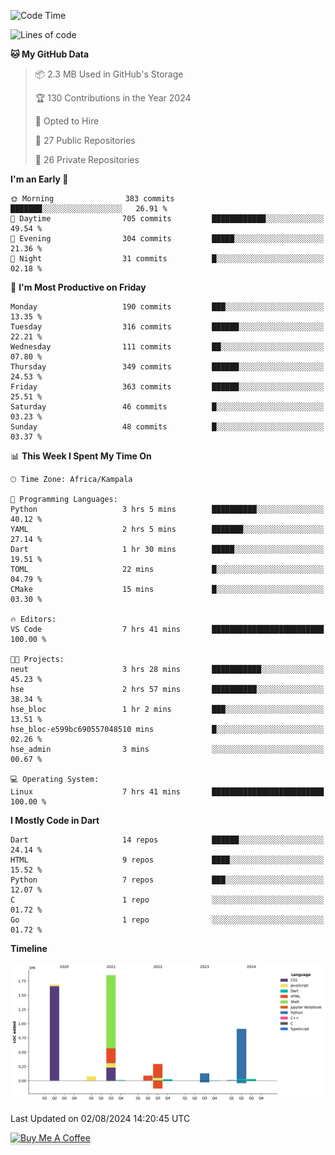 <!--START_SECTION:waka-->
![Code Time](http://img.shields.io/badge/Code%20Time-748%20hrs%2034%20mins-blue)

![Lines of code](https://img.shields.io/badge/From%20Hello%20World%20I%27ve%20Written-5.1%20million%20lines%20of%20code-blue)

**🐱 My GitHub Data** 

> 📦 2.3 MB Used in GitHub's Storage 
 > 
> 🏆 130 Contributions in the Year 2024
 > 
> 💼 Opted to Hire
 > 
> 📜 27 Public Repositories 
 > 
> 🔑 26 Private Repositories 
 > 
**I'm an Early 🐤** 

```text
🌞 Morning                383 commits         ███████░░░░░░░░░░░░░░░░░░   26.91 % 
🌆 Daytime                705 commits         ████████████░░░░░░░░░░░░░   49.54 % 
🌃 Evening                304 commits         █████░░░░░░░░░░░░░░░░░░░░   21.36 % 
🌙 Night                  31 commits          █░░░░░░░░░░░░░░░░░░░░░░░░   02.18 % 
```
📅 **I'm Most Productive on Friday** 

```text
Monday                   190 commits         ███░░░░░░░░░░░░░░░░░░░░░░   13.35 % 
Tuesday                  316 commits         ██████░░░░░░░░░░░░░░░░░░░   22.21 % 
Wednesday                111 commits         ██░░░░░░░░░░░░░░░░░░░░░░░   07.80 % 
Thursday                 349 commits         ██████░░░░░░░░░░░░░░░░░░░   24.53 % 
Friday                   363 commits         ██████░░░░░░░░░░░░░░░░░░░   25.51 % 
Saturday                 46 commits          █░░░░░░░░░░░░░░░░░░░░░░░░   03.23 % 
Sunday                   48 commits          █░░░░░░░░░░░░░░░░░░░░░░░░   03.37 % 
```


📊 **This Week I Spent My Time On** 

```text
🕑︎ Time Zone: Africa/Kampala

💬 Programming Languages: 
Python                   3 hrs 5 mins        ██████████░░░░░░░░░░░░░░░   40.12 % 
YAML                     2 hrs 5 mins        ███████░░░░░░░░░░░░░░░░░░   27.14 % 
Dart                     1 hr 30 mins        █████░░░░░░░░░░░░░░░░░░░░   19.51 % 
TOML                     22 mins             █░░░░░░░░░░░░░░░░░░░░░░░░   04.79 % 
CMake                    15 mins             █░░░░░░░░░░░░░░░░░░░░░░░░   03.30 % 

🔥 Editors: 
VS Code                  7 hrs 41 mins       █████████████████████████   100.00 % 

🐱‍💻 Projects: 
neut                     3 hrs 28 mins       ███████████░░░░░░░░░░░░░░   45.23 % 
hse                      2 hrs 57 mins       ██████████░░░░░░░░░░░░░░░   38.34 % 
hse_bloc                 1 hr 2 mins         ███░░░░░░░░░░░░░░░░░░░░░░   13.51 % 
hse_bloc-e599bc690557048510 mins             █░░░░░░░░░░░░░░░░░░░░░░░░   02.26 % 
hse_admin                3 mins              ░░░░░░░░░░░░░░░░░░░░░░░░░   00.67 % 

💻 Operating System: 
Linux                    7 hrs 41 mins       █████████████████████████   100.00 % 
```

**I Mostly Code in Dart** 

```text
Dart                     14 repos            ██████░░░░░░░░░░░░░░░░░░░   24.14 % 
HTML                     9 repos             ████░░░░░░░░░░░░░░░░░░░░░   15.52 % 
Python                   7 repos             ███░░░░░░░░░░░░░░░░░░░░░░   12.07 % 
C                        1 repo              ░░░░░░░░░░░░░░░░░░░░░░░░░   01.72 % 
Go                       1 repo              ░░░░░░░░░░░░░░░░░░░░░░░░░   01.72 % 
```



**Timeline**

![Lines of Code chart](https://raw.githubusercontent.com/drexhacker/drexhacker/main/assets/bar_graph.png)


 Last Updated on 02/08/2024 14:20:45 UTC
<!--END_SECTION:waka-->

<a href="https://www.buymeacoffee.com/drexsoftorg" target="_blank"><img src="https://www.buymeacoffee.com/assets/img/custom_images/orange_img.png" alt="Buy Me A Coffee" style="height: 41px !important;width: 174px !important;box-shadow: 0px 3px 2px 0px rgba(190, 190, 190, 0.5) !important;-webkit-box-shadow: 0px 3px 2px 0px rgba(190, 190, 190, 0.5) !important;" ></a>


<!---
drexhacker/drexhacker is a ✨ special ✨ repository because its `README.md` (this file) appears on your GitHub profile.
You can click the Preview link to take a look at your changes.
--->
